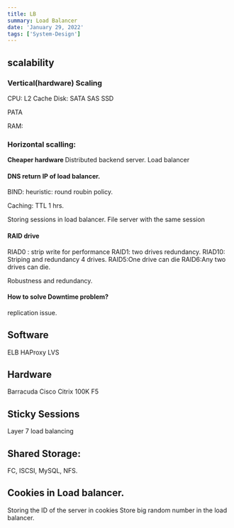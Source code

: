 ```yaml
---
title: LB
summary: Load Balancer
date: 'January 29, 2022'
tags: ['System-Design']
---
```


## scalability

### Vertical(hardware) Scaling

CPU: L2 Cache
Disk:
SATA
SAS
SSD

PATA

RAM:

### Horizontal scalling:

<b>Cheaper hardware </b>
Distributed backend server.
Load balancer

#### DNS return IP of load balancer.

BIND:
heuristic:
round roubin policy.

Caching:
TTL 1 hrs.

Storing sessions in load balancer.
File server with the same session

#### RAID drive

RIAD0 : strip write for performance
RAID1: two drives redundancy.
RIAD10: Striping and redundancy 4 drives.
RAID5:One drive can die
RAID6:Any two drives can die.

Robustness and redundancy.

#### How to solve Downtime problem?

replication issue.

## Software

ELB
HAProxy
LVS

## Hardware

Barracuda
Cisco
Citrix
100K
F5

## Sticky Sessions

Layer 7 load balancing

## Shared Storage:

FC, ISCSI, MySQL, NFS.

## Cookies in Load balancer.

Storing the ID of the server in cookies
Store big random number in the load balancer.

